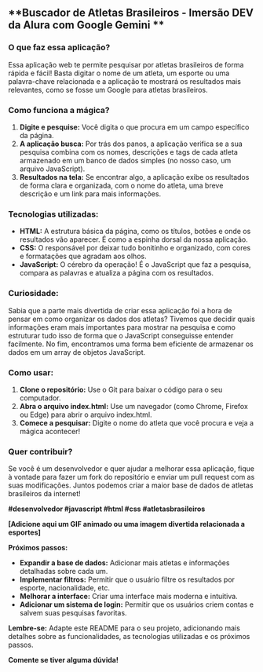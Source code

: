 ## **Buscador de Atletas Brasileiros - Imersão DEV da Alura com Google Gemini **

### **O que faz essa aplicação?**

Essa aplicação web te permite pesquisar por atletas brasileiros de forma rápida e fácil! Basta digitar o nome de um atleta, um esporte ou uma palavra-chave relacionada e a aplicação te mostrará os resultados mais relevantes, como se fosse um Google para atletas brasileiros.

### **Como funciona a mágica?**

1. **Digite e pesquise:** Você digita o que procura em um campo específico da página.
2. **A aplicação busca:** Por trás dos panos, a aplicação verifica se a sua pesquisa combina com os nomes, descrições e tags de cada atleta armazenado em um banco de dados simples (no nosso caso, um arquivo JavaScript).
3. **Resultados na tela:** Se encontrar algo, a aplicação exibe os resultados de forma clara e organizada, com o nome do atleta, uma breve descrição e um link para mais informações.

### **Tecnologias utilizadas:**

* **HTML:** A estrutura básica da página, como os títulos, botões e onde os resultados vão aparecer. É como a espinha dorsal da nossa aplicação.
* **CSS:** O responsável por deixar tudo bonitinho e organizado, com cores e formatações que agradam aos olhos.
* **JavaScript:** O cérebro da operação! É o JavaScript que faz a pesquisa, compara as palavras e atualiza a página com os resultados.

### **Curiosidade:**

Sabia que a parte mais divertida de criar essa aplicação foi a hora de pensar em como organizar os dados dos atletas? Tivemos que decidir quais informações eram mais importantes para mostrar na pesquisa e como estruturar tudo isso de forma que o JavaScript conseguisse entender facilmente. No fim, encontramos uma forma bem eficiente de armazenar os dados em um array de objetos JavaScript.

### **Como usar:**

1. **Clone o repositório:** Use o Git para baixar o código para o seu computador.
2. **Abra o arquivo index.html:** Use um navegador (como Chrome, Firefox ou Edge) para abrir o arquivo index.html.
3. **Comece a pesquisar:** Digite o nome do atleta que você procura e veja a mágica acontecer!

### **Quer contribuir?**

Se você é um desenvolvedor e quer ajudar a melhorar essa aplicação, fique à vontade para fazer um fork do repositório e enviar um pull request com as suas modificações. Juntos podemos criar a maior base de dados de atletas brasileiros da internet!

**#desenvolvedor #javascript #html #css #atletasbrasileiros**

**[Adicione aqui um GIF animado ou uma imagem divertida relacionada a esportes]**

**Próximos passos:**

* **Expandir a base de dados:** Adicionar mais atletas e informações detalhadas sobre cada um.
* **Implementar filtros:** Permitir que o usuário filtre os resultados por esporte, nacionalidade, etc.
* **Melhorar a interface:** Criar uma interface mais moderna e intuitiva.
* **Adicionar um sistema de login:** Permitir que os usuários criem contas e salvem suas pesquisas favoritas.

**Lembre-se:** Adapte este README para o seu projeto, adicionando mais detalhes sobre as funcionalidades, as tecnologias utilizadas e os próximos passos. 

**Comente se tiver alguma dúvida!**
